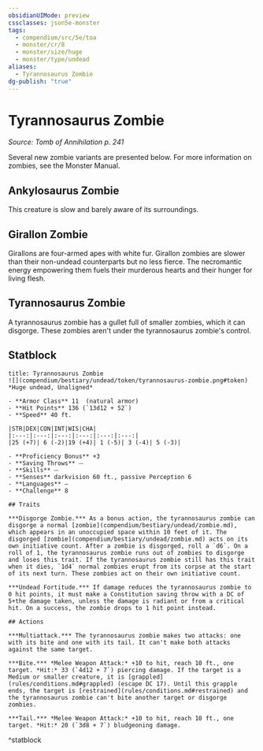 ```yaml
---
obsidianUIMode: preview
cssclasses: json5e-monster
tags:
  - compendium/src/5e/toa
  - monster/cr/8
  - monster/size/huge
  - monster/type/undead
aliases:
  - Tyrannosaurus Zombie
dg-publish: "true"
---
```

# Tyrannosaurus Zombie
*Source: Tomb of Annihilation p. 241*  

Several new zombie variants are presented below. For more information on zombies, see the Monster Manual.

## Ankylosaurus Zombie

This creature is slow and barely aware of its surroundings.

## Girallon Zombie

Girallons are four-armed apes with white fur. Girallon zombies are slower than their non-undead counterparts but no less fierce. The necromantic energy empowering them fuels their murderous hearts and their hunger for living flesh.

## Tyrannosaurus Zombie

A tyrannosaurus zombie has a gullet full of smaller zombies, which it can disgorge. These zombies aren't under the tyrannosaurus zombie's control.

## Statblock

```ad-statblock
title: Tyrannosaurus Zombie
![](compendium/bestiary/undead/token/tyrannosaurus-zombie.png#token)
*Huge undead, Unaligned*

- **Armor Class** 11  (natural armor)
- **Hit Points** 136 (`13d12 + 52`)
- **Speed** 40 ft.

|STR|DEX|CON|INT|WIS|CHA|
|:---:|:---:|:---:|:---:|:---:|:---:|
|25 (+7)| 6 (-2)|19 (+4)| 1 (-5)| 3 (-4)| 5 (-3)|

- **Proficiency Bonus** +3
- **Saving Throws** ⏤
- **Skills** ⏤
- **Senses** darkvision 60 ft., passive Perception 6
- **Languages** —
- **Challenge** 8

## Traits

***Disgorge Zombie.*** As a bonus action, the tyrannosaurus zombie can disgorge a normal [zombie](compendium/bestiary/undead/zombie.md), which appears in an unoccupied space within 10 feet of it. The disgorged [zombie](compendium/bestiary/undead/zombie.md) acts on its own initiative count. After a zombie is disgorged, roll a `d6`. On a roll of 1, the tyrannosaurus zombie runs out of zombies to disgorge and loses this trait. If the tyrannosaurus zombie still has this trait when it dies, `1d4` normal zombies erupt from its corpse at the start of its next turn. These zombies act on their own initiative count.

***Undead Fortitude.*** If damage reduces the tyrannosaurus zombie to 0 hit points, it must make a Constitution saving throw with a DC of 5+the damage taken, unless the damage is radiant or from a critical hit. On a success, the zombie drops to 1 hit point instead.

## Actions

***Multiattack.*** The tyrannosaurus zombie makes two attacks: one with its bite and one with its tail. It can't make both attacks against the same target.

***Bite.*** *Melee Weapon Attack:* +10 to hit, reach 10 ft., one target. *Hit:* 33 (`4d12 + 7`) piercing damage. If the target is a Medium or smaller creature, it is [grappled](rules/conditions.md#grappled) (escape DC 17). Until this grapple ends, the target is [restrained](rules/conditions.md#restrained) and the tyrannosaurus zombie can't bite another target or disgorge zombies.

***Tail.*** *Melee Weapon Attack:* +10 to hit, reach 10 ft., one target. *Hit:* 20 (`3d8 + 7`) bludgeoning damage.
```
^statblock
